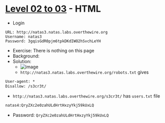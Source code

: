 # [Level 02 to 03](https://overthewire.org/wargames/natas/natas3.html) - HTML

- Login
```
URL: http://natas3.natas.labs.overthewire.org
Username: natas3
Password: 3gqisGdR0pjm6tpkDKdIWO2hSvchLeYH
```
- Exercise: There is nothing on this page
- Background:
- Solution:
  - ![image](https://github.com/user-attachments/assets/72e3be3e-c0cf-4bf6-a5b9-1f923b1f4624)
  - `http://natas3.natas.labs.overthewire.org/robots.txt` gives
```txt
User-agent: *
Disallow: /s3cr3t/
```
  - `http://natas3.natas.labs.overthewire.org/s3cr3t/` has `users.txt` file
```txt
natas4:QryZXc2e0zahULdHrtHxzyYkj59kUxLQ
```
- Password: `QryZXc2e0zahULdHrtHxzyYkj59kUxLQ`
